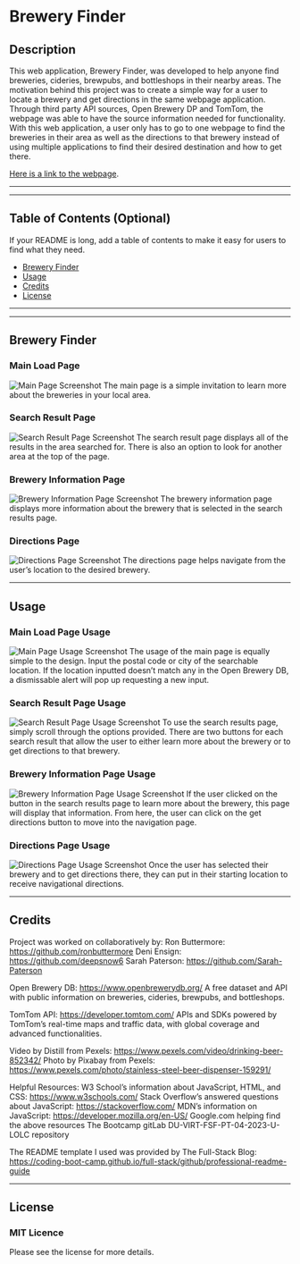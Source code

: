 # Brewery Finder

## Description

This web application, Brewery Finder, was developed to help anyone find breweries, cideries, brewpubs, and bottleshops in their nearby areas. The motivation behind this project was to create a simple way for a user to locate a brewery and get directions in the same webpage application. Through third party API sources, Open Brewery DP and TomTom, the webpage was able to have the source information needed for functionality. With this web application, a user only has to go to one webpage to find the breweries in their area as well as the directions to that brewery instead of using multiple applications to find their desired destination and how to get there.

[Here is a link to the webpage](https://).

---
---

## Table of Contents (Optional)

If your README is long, add a table of contents to make it easy for users to find what they need.

- [Brewery Finder](#brewery-finder)
- [Usage](#usage)
- [Credits](#credits)
- [License](#license)

---
---

## Brewery Finder

### Main Load Page
![Main Page Screenshot](assets/images/ "Main Page Screenshot")
The main page is a simple invitation to learn more about the breweries in your local area.

### Search Result Page
![Search Result Page Screenshot](assets/images/ "Search Result Page Screenshot")
The search result page displays all of the results in the area searched for. There is also an option to look for another area at the top of the page.

### Brewery Information Page
![Brewery Information Page Screenshot](assets/images/ "Brewery Information Page Screenshot")
The brewery information page displays more information about the brewery that is selected in the search results page. 

### Directions Page
![Directions Page Screenshot](assets/images/ "Directions Page Screenshot")
The directions page helps navigate from the user’s location to the desired brewery.

---

## Usage

### Main Load Page Usage
![Main Page Usage Screenshot](assets/images/ "Main Page Usage Screenshot")
The usage of the main page is equally simple to the design. Input the postal code or city of the searchable location. If the location inputted doesn’t match any in the Open Brewery DB, a dismissable alert will pop up requesting a new input.

### Search Result Page Usage
![Search Result Page Usage Screenshot](assets/images/ "Search Result Page Usage Screenshot")
To use the search results page, simply scroll through the options provided. There are two buttons for each search result that allow the user to either learn more about the brewery or to get directions to that brewery.

### Brewery Information Page Usage
![Brewery Information Page Usage Screenshot](assets/images/ "Brewery Information Page Usage Screenshot")
If the user clicked on the button in the search results page to learn more about the brewery, this page will display that information. From here, the user can click on the get directions button to move into the navigation page.

### Directions Page Usage
![Directions Page Usage Screenshot](assets/images/ "Directions Page Usage Screenshot")
Once the user has selected their brewery and to get directions there, they can put in their starting location to receive navigational directions. 

---

## Credits

Project was worked on collaboratively by:
Ron Buttermore: https://github.com/ronbuttermore
Deni Ensign: https://github.com/deepsnow6
Sarah Paterson: https://github.com/Sarah-Paterson

Open Brewery DB: https://www.openbrewerydb.org/ A free dataset and API with public information on breweries, cideries, brewpubs, and bottleshops.

TomTom API: https://developer.tomtom.com/ APIs and SDKs powered by TomTom’s real-time maps and traffic data, with global coverage and advanced functionalities.

Video by Distill from Pexels: https://www.pexels.com/video/drinking-beer-852342/
Photo by Pixabay from Pexels: https://www.pexels.com/photo/stainless-steel-beer-dispenser-159291/

Helpful Resources:
W3 School’s information about JavaScript, HTML, and CSS: https://www.w3schools.com/
Stack Overflow’s answered questions about JavaScript: https://stackoverflow.com/
MDN’s information on JavaScript: https://developer.mozilla.org/en-US/
Google.com helping find the above resources
The Bootcamp gitLab DU-VIRT-FSF-PT-04-2023-U-LOLC repository

The README template I used was provided by The Full-Stack Blog: https://coding-boot-camp.github.io/full-stack/github/professional-readme-guide

---

## License

### MIT Licence
Please see the license for more details.
